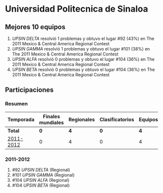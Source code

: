 # Universidad Politecnica de Sinaloa

## Mejores 10 equipos

1. _UPSIN DELTA_ resolvió 1 problemas y obtuvo el lugar #92 (43%) en The 2011 Mexico & Central America Regional Contest
1. _UPSIN GAMMA_ resolvió 1 problemas y obtuvo el lugar #101 (38%) en The 2011 Mexico & Central America Regional Contest
1. _UPSIN ALFA_ resolvió 0 problemas y obtuvo el lugar #104 (36%) en The 2011 Mexico & Central America Regional Contest
1. _UPSIN BETA_ resolvió 0 problemas y obtuvo el lugar #104 (36%) en The 2011 Mexico & Central America Regional Contest

## Participaciones

### Resumen

| Temporada | Finales mundiales | Regionales | Clasificatorios | Equipos |
| --- | --- | --- | --- | --- |
| **Total** | **0** | **4** | **0** | **4** |
| [2011-2012](#2011-2012) | 0 | 4 | 0 | 4 |

### 2011-2012

1. #92 _UPSIN DELTA_ (Regional)
1. #101 _UPSIN GAMMA_ (Regional)
1. #104 _UPSIN ALFA_ (Regional)
1. #104 _UPSIN BETA_ (Regional)



